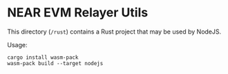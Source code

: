NEAR EVM Relayer Utils
===

This directory (`/rust`) contains a Rust project that may be used by NodeJS.

Usage:

    cargo install wasm-pack
    wasm-pack build --target nodejs
